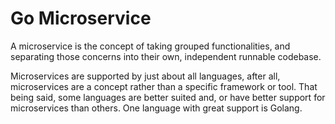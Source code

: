 # Go Microservice

A microservice is the concept of taking grouped functionalities, and separating those concerns into their own, independent runnable codebase.

Microservices are supported by just about all languages, after all, microservices are a concept rather than a specific framework or tool. That being said, some languages are better suited and, or have better support for microservices than others. One language with great support is Golang.

